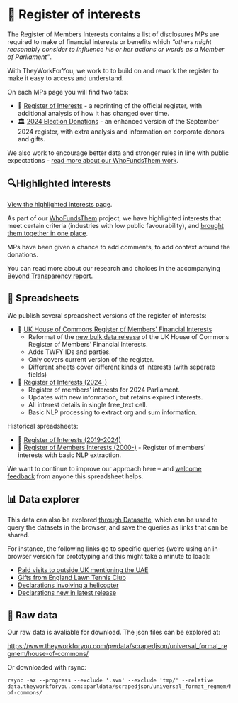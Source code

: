# 📖 Register of interests

The Register of Members Interests contains a list of disclosures MPs are required to make of financial interests or benefits which *“others might reasonably consider to influence his or her actions or words as a Member of Parliament”*.

With TheyWorkForYou, we work to to build on and rework the register to make it easy to access and understand.

On each MPs page you will find two tabs:
- 📖 [Register of Interests](/mp/25353/keir_starmer/holborn_and_st_pancras/register) - a reprinting of the official register, with additional analysis of how it has changed over time.
- 🏛️ [2024 Election Donations](/mp/25353/keir_starmer/holborn_and_st_pancras/election_register) - an enhanced version of the September 2024 register, with extra analysis and information on corporate donors and gifts.

We also work to encourage better data and stronger rules in line with public expectations - [read more about our WhoFundsThem work](https://www.mysociety.org/democracy/who-funds-them/).

## 🔍Highlighted interests

[View the highlighted interests page](/interests/highlighted_2024).

As part of our [WhoFundsThem](https://www.mysociety.org/democracy/who-funds-them/) project, we have highlighted interests that meet certain criteria (industries with low public favourability), and [brought them together in one place](/interests/highlighted_2024).

MPs have been given a chance to add comments, to add context around the donations.

You can read more about our research and choices in the accompanying [Beyond Transparency report](http://research.mysociety.org/html/beyond-transparency/).

## 📝 Spreadsheets

We publish several spreadsheet versions of the register of interests:

- 📝 [UK House of Commons Register of Members' Financial Interests](https://pages.mysociety.org/parl_register_interests/datasets/commons_rmfi/latest)
    - Reformat of the [new bulk data release](https://publications.parliament.uk/pa/cm/cmregmem/contents2425.htm) of the UK House of Commons Register of Members’ Financial Interests.
    - Adds TWFY IDs and parties.
    - Only covers current version of the register.
    - Different sheets cover different kinds of interests (with seperate fields)
- 📝 [Register of Interests (2024-)](https://pages.mysociety.org/parl_register_interests/datasets/parliament_2024/latest)
    - Register of members' interests for 2024 Parliament.
    - Updates with new information, but retains expired interests. 
    - All interest details in single free_text cell.
    - Basic NLP processing to extract org and sum information. 

Historical spreadsheets:

- 📝 [Register of Interests (2019-2024)](https://pages.mysociety.org/parl_register_interests/datasets/parliament_2019/latest)
- 📝 [Register of Members Interests (2000-)](https://pages.mysociety.org/parl_register_interests/datasets/all_time_register/latest) - Register of members' interests with basic NLP extraction.

We want to continue to improve our approach here – and [welcome feedback](https://survey.alchemer.com/s3/6876792/Data-usage?dataset_slug=parliament_2019&download_link=https%3A%2F%2Fpages.mysociety.org%2Fparl_register_interests%2Fdatasets%2Fparliament_2019%2F0_1_0) from anyone this spreadsheet helps.


## 📊 Data explorer

This data can also be explored [through Datasette](https://data.mysociety.org/datasette/?mysoc=parl_register_interests/parliament_2019/latest#/parliament_2019/register_of_interests), which can be used to query the datasets in the browser, and save the queries as links that can be shared.

For instance, the following links go to specific queries (we’re using an in-browser version for prototyping and this might take a minute to load):

- [Paid visits to outside UK mentioning the UAE](https://data.mysociety.org/datasette/?mysoc=parl_register_interests/parliament_2024/latest#/parliament_2024/register_of_interests?category_name__exact=Visits+outside+the+UK&free_text__contains=UAE&_sort_desc=declared_in_latest)
- [Gifts from England Lawn Tennis Club](https://data.mysociety.org/datasette/?mysoc=parl_register_interests/parliament_2024/latest#/parliament_2024/register_of_interests?_filter_column_1=free_text&_filter_op_1=contains&_filter_value_1=Lawn+Tennis+Club&_filter_column=&_filter_op=exact&_filter_value=&_sort=rowid)
- [Declarations involving a helicopter](https://data.mysociety.org/datasette/?mysoc=parl_register_interests/parliament_2024/latest#/parliament_2024/register_of_interests?_filter_column_1=&_filter_op_1=exact&_filter_value_1=&_filter_column_2=free_text&_filter_op_2=contains&_filter_value_2=helicopter&_filter_column=&_filter_op=exact&_filter_value=&_sort=declared_in_latest&_sort_by_desc=on)
- [Declarations new in latest release](https://data.mysociety.org/datasette/?mysoc=parl_register_interests/parliament_2024/latest#/parliament_2024/register_of_interests?_sort=new_in_latest&_facet=new_in_latest&new_in_latest=1)


## 💾 Raw data

Our raw data is avaliable for download. The json files can be explored at:

https://www.theyworkforyou.com/pwdata/scrapedjson/universal_format_regmem/house-of-commons/

Or downloaded with rsync:

```
rsync -az --progress --exclude '.svn' --exclude 'tmp/' --relative data.theyworkforyou.com::parldata/scrapedjson/universal_format_regmem/house-of-commons/ .
```